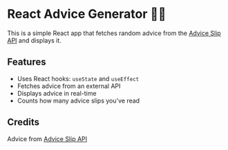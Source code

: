 # React Advice Generator 🧠💬

This is a simple React app that fetches random advice from the [Advice Slip API](https://api.adviceslip.com/) and displays it.

## Features

- Uses React hooks: `useState` and `useEffect`
- Fetches advice from an external API
- Displays advice in real-time
- Counts how many advice slips you've read

## Credits

Advice from [Advice Slip API](https://api.adviceslip.com/)
